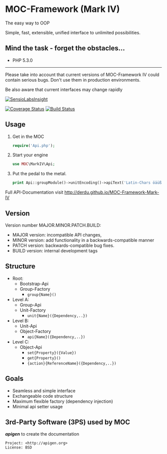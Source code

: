 MOC-Framework (Mark IV)
=======================
The easy way to OOP

Simple, fast, extensible, unified interface to unlimited possibilities.

Mind the task - forget the obstacles...
---------------------------------------

- PHP 5.3.0

------------------------------------------------------------------------------------------------------------------------

Please take into account that current versions of MOC-Framework IV could contain serious bugs.
Don't use them in production environments.

Be also aware that current interfaces may change rapidly

[![SensioLabsInsight](https://insight.sensiolabs.com/projects/708afcd6-5202-4d62-8a8b-99d68cae5d9b/big.png)](https://insight.sensiolabs.com/projects/708afcd6-5202-4d62-8a8b-99d68cae5d9b)

[![Coverage Status](https://coveralls.io/repos/DerDu/MOC-Framework-Mark-IV/badge.png?branch=development)](https://coveralls.io/r/DerDu/MOC-Framework-Mark-IV?branch=development)
[![Build Status](https://travis-ci.org/DerDu/MOC-Framework-Mark-IV.svg?branch=development)](https://travis-ci.org/DerDu/MOC-Framework-Mark-IV)

Usage
-----

1. Get in the MOC

	```php
	require('Api.php');
	```
2. Start your engine

	```php
	use MOC\MarkIV\Api;
	```
3. Put the pedal to the metal.

	```php
	print Api::groupModule()->unitEncoding()->apiText('Latin-Chars öäüß')->getUtf8();
	```

Full API-Documentation visit <http://derdu.github.io/MOC-Framework-Mark-IV>

Version
-------

Version number MAJOR.MINOR.PATCH.BUILD:

- MAJOR version: incompatible API changes,
- MINOR version: add functionality in a backwards-compatible manner
- PATCH version: backwards-compatible bug fixes.
- BUILD version: internal development tags

Structure
---------

- Root:
	- Bootstrap-Api
	- Group-Factory
		- ```group{Name}()```
- Level A:
	- Group-Api
	- Unit-Factory
		- ```unit{Name}({Dependency,..})```
- Level B:
	- Unit-Api
	- Object-Factory
		- ```api{Name}({Dependency,..})```
- Level C:
	- Object-Api
		- ```set{Property}({Value})```
		- ```get{Property}()```
		- ```{action}{ReferenceName}({Dependency,..})```

Goals
-----

- Seamless and simple interface
- Exchangeable code structure
- Maximum flexible factory (dependency injection)
- Minimal api setter usage

3rd-Party Software (3PS) used by MOC
------------------------------------

***apigen*** to create the documentation

	Project: <http://apigen.org>
	License: BSD

